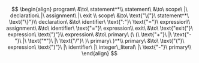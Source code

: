 $$
\begin{align}
program\ &\to\ statement^*\\
statement\ &\to\ scope\ |\ declaration\ |\ assignment\ |\ exit \\
scope\ &\to\ \text{"\{"}\ statement^*\ \text{"\}"}\\
declaration\ &\to\ identifier\ \text{":"}\ \text{"="}\ expression\\
assignment\ &\to\ identifier\ \text{"="}\ expression\\
exit\ &\to\ \text{"exit("}\ expression\ \text{")"}\\
expression\ &\to\ primary\ (\ (\ \text{"+"}\ |\ \text{"-"}\ |\ \text{"*"}\ |\ \text{"/"}\ )\ primary\ )^*\\
primary\ &\to\ \text{"("}\ expression\ \text{")"}\ |\ identifier\ |\ integer\_literal\ |\ \text{"-"}\ primary\\
\end{align}
$$
